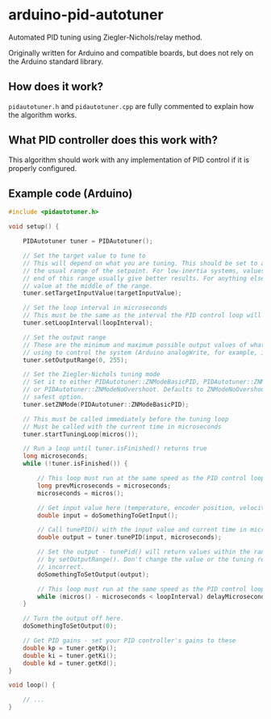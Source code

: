 # arduino-pid-autotuner
Automated PID tuning using Ziegler-Nichols/relay method.

Originally written for Arduino and compatible boards, but does not rely on the Arduino standard library.

## How does it work?
`pidautotuner.h` and `pidautotuner.cpp` are fully commented to explain how the algorithm works.

## What PID controller does this work with?
This algorithm should work with any implementation of PID control if it is properly configured.

## Example code (Arduino)
```c
#include <pidautotuner.h>

void setup() {

    PIDAutotuner tuner = PIDAutotuner();

    // Set the target value to tune to
    // This will depend on what you are tuning. This should be set to a value within
    // the usual range of the setpoint. For low-inertia systems, values at the lower
    // end of this range usually give better results. For anything else, start with a
    // value at the middle of the range.
    tuner.setTargetInputValue(targetInputValue);

    // Set the loop interval in microseconds
    // This must be the same as the interval the PID control loop will run at
    tuner.setLoopInterval(loopInterval);

    // Set the output range
    // These are the minimum and maximum possible output values of whatever you are
    // using to control the system (Arduino analogWrite, for example, is 0-255)
    tuner.setOutputRange(0, 255);

    // Set the Ziegler-Nichols tuning mode
    // Set it to either PIDAutotuner::ZNModeBasicPID, PIDAutotuner::ZNModeLessOvershoot,
    // or PIDAutotuner::ZNModeNoOvershoot. Defaults to ZNModeNoOvershoot as it is the
    // safest option.
    tuner.setZNMode(PIDAutotuner::ZNModeBasicPID);

    // This must be called immediately before the tuning loop
    // Must be called with the current time in microseconds
    tuner.startTuningLoop(micros());

    // Run a loop until tuner.isFinished() returns true
    long microseconds;
    while (!tuner.isFinished()) {

        // This loop must run at the same speed as the PID control loop being tuned
        long prevMicroseconds = microseconds;
        microseconds = micros();

        // Get input value here (temperature, encoder position, velocity, etc)
        double input = doSomethingToGetInput();

        // Call tunePID() with the input value and current time in microseconds
        double output = tuner.tunePID(input, microseconds);

        // Set the output - tunePid() will return values within the range configured
        // by setOutputRange(). Don't change the value or the tuning results will be
        // incorrect.
        doSomethingToSetOutput(output);

        // This loop must run at the same speed as the PID control loop being tuned
        while (micros() - microseconds < loopInterval) delayMicroseconds(1);
    }

    // Turn the output off here.
    doSomethingToSetOutput(0);

    // Get PID gains - set your PID controller's gains to these
    double kp = tuner.getKp();
    double ki = tuner.getKi();
    double kd = tuner.getKd();
}

void loop() {

    // ...
}
```
